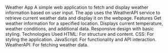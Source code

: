 Weather App
A simple web application to fetch and display weather information based on user input. The app uses the WeatherAPI service to retrieve current weather data and display it on the webpage.
Features
Get weather information for a specified location.
Displays current temperature, weather conditions, and additional data.
Responsive design with basic styling.
Technologies Used
HTML: For structure and content.
CSS: For styling the application.
JavaScript: For functionality and API interaction.
WeatherAPI: For fetching weather data.
